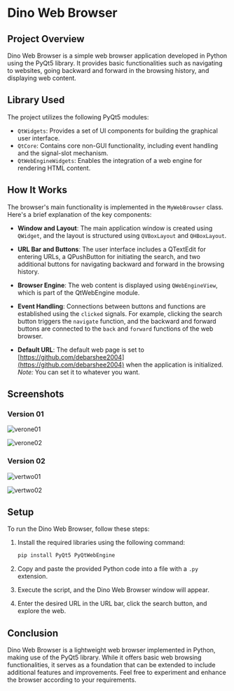 # Dino Web Browser

## Project Overview

Dino Web Browser is a simple web browser application developed in Python using the PyQt5 library. It provides basic functionalities such as navigating to websites, going backward and forward in the browsing history, and displaying web content.

## Library Used

The project utilizes the following PyQt5 modules:

- `QtWidgets`: Provides a set of UI components for building the graphical user interface.
- `QtCore`: Contains core non-GUI functionality, including event handling and the signal-slot mechanism.
- `QtWebEngineWidgets`: Enables the integration of a web engine for rendering HTML content.

## How It Works

The browser's main functionality is implemented in the `MyWebBrowser` class. Here's a brief explanation of the key components:

- **Window and Layout**: The main application window is created using `QWidget`, and the layout is structured using `QVBoxLayout` and `QHBoxLayout`.

- **URL Bar and Buttons**: The user interface includes a QTextEdit for entering URLs, a QPushButton for initiating the search, and two additional buttons for navigating backward and forward in the browsing history.

- **Browser Engine**: The web content is displayed using `QWebEngineView`, which is part of the QtWebEngine module.

- **Event Handling**: Connections between buttons and functions are established using the `clicked` signals. For example, clicking the search button triggers the `navigate` function, and the backward and forward buttons are connected to the `back` and `forward` functions of the web browser.

- **Default URL**: The default web page is set to [https://github.com/debarshee2004](https://github.com/debarshee2004) when the application is initialized. _Note:_ You can set it to whatever you want.

## Screenshots

### Version 01

![verone01](https://github.com/debarshee2004/web_browser/assets/129538241/62e57e4b-9269-460c-a30e-245201e82d33)

![verone02](https://github.com/debarshee2004/web_browser/assets/129538241/88fa73ef-2828-46b4-a659-7aa810093e8f)

### Version 02

![vertwo01](https://github.com/debarshee2004/web_browser/assets/129538241/3de7b8b8-0008-4e77-b34e-f4bfdda82a3e)

![vertwo02](https://github.com/debarshee2004/web_browser/assets/129538241/b08b7933-e2e9-4a02-8020-530f5762ab29)

## Setup

To run the Dino Web Browser, follow these steps:

1. Install the required libraries using the following command:

   ```bash
   pip install PyQt5 PyQtWebEngine
   ```

2. Copy and paste the provided Python code into a file with a `.py` extension.

3. Execute the script, and the Dino Web Browser window will appear.

4. Enter the desired URL in the URL bar, click the search button, and explore the web.

## Conclusion

Dino Web Browser is a lightweight web browser implemented in Python, making use of the PyQt5 library. While it offers basic web browsing functionalities, it serves as a foundation that can be extended to include additional features and improvements. Feel free to experiment and enhance the browser according to your requirements.
